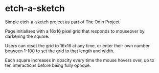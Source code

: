 # etch-a-sketch
Simple etch-a-sketch project as part of The Odin Project

Page initialises with a 16x16 pixel grid that responds to mouseover by darkening the square.

Users can reset the grid to 16x16 at any time, or enter their own number between 1-100 to set the grid to that length and width.

Each square increases in opacity every time the mouse hovers over, up to ten interactions before being fully opaque.